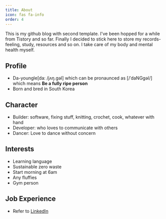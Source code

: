 ```yaml
---
title: About
icon: fas fa-info
order: 4
---
```


This is my github blog with second template. I've been hopped for a while from Tistory and so far. Finally I decided to stick here to store my records-feeling, study, resources and so on. I take care of my body and mental health myself.

## Profile
- Da-youngle[da: /jʌŋ.ɡəl] which can be pronaunced as [/ˈdaNGɡəl/] which means **Be a fully ripe person**
- Born and bred in South Korea

## Character
- Builder: software, fixing stuff, knitting, crochet, cook, whatever with hand
- Developer: who loves to communicate with others
- Dancer: Love to dance without concern

## Interests
- Learning language
- Sustainable zero waste
- Start morning at 6am
- Any fluffies
- Gym person

## Job Experience
- Refer to [LinkedIn](https://www.linkedin.com/in/dayoungle-jun)
